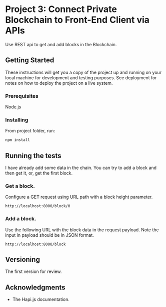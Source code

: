 # Project 3: Connect Private Blockchain to Front-End Client via APIs

Use REST api to get and add blocks in the Blockchain.

## Getting Started

These instructions will get you a copy of the project up and running on your local machine for development and testing purposes. See deployment for notes on how to deploy the project on a live system.

### Prerequisites

Node.js

### Installing

From project folder, run:
```bash
npm install
```

## Running the tests

I have already add some data in the chain. You can try to add a block and then get it, or, get the first block.

### Get a block.

Configure a GET request using URL path with a block height parameter.
```
http://localhost:8000/block/0
```

### Add a block.

Use the following URL with the block data in the request payload. Note the input in payload should be in JSON format.
```
http://localhost:8000/block
```

## Versioning

The first version for review.

## Acknowledgments

* The Hapi.js documentation.
